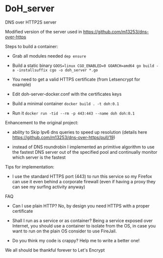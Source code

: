 # DoH_server
DNS over HTTP2S server 

Modified version of the server used in https://github.com/m13253/dns-over-https

Steps to build a container:

 - Grab all modules needed ```dep ensure```

 -  Build a static binary ```GOOS=linux CGO_ENABLED=0 GOARCH=amd64 go build -a -installsuffix cgo -o doh_server *.go```

 -  You need to get a valid HTTPS certificate (from Letsencrypt for example)

 -  Edit doh-server-docker.conf with the certificates keys

 -  Build a minimal container ```docker build . -t doh:0.1```

 -  Run it ```docker run -tid --rm -p 443:443 --name doh doh:0.1```

Enhancement to the original project:

 - ability to Skip Ipv6 dns queries to speed up resolution (details here https://github.com/m13253/dns-over-https/pull/19)

 - instead of DNS roundrobin I implemented an primitive algorithm to use the fastest DNS server out of the specified pool and continually monitor which server is the fastest

Tips for implementation:

 - I use the standard HTTPS port (443) to run this service so my Firefox can use it even behind a corporate firewall (even if having a proxy they can see my surfing activity anyway)
 
FAQ

 - Can I use plain HTTP? No, by design you need HTTPS with a proper certificate 

 - Shall I run as a service or as container? Being a service exposed over Internet, you should use a container to isolate from the OS, in case you want to run on the plain OS consider to use FireJail. 

 - Do you think my code is crappy? Help me to write a better one!


We all should be thankful forever to Let's Encrypt
